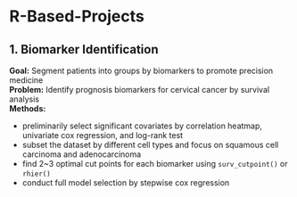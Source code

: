 # R-Based-Projects

## 1. Biomarker Identification
**Goal:** Segment patients into groups by biomarkers to promote precision medicine <br/>
**Problem:** Identify prognosis biomarkers for cervical cancer by survival analysis <br/>
**Methods:** <br/>
 * preliminarily select significant covariates by correlation heatmap, univariate cox regression, and log-rank test
 * subset the dataset by different cell types and focus on squamous cell carcinoma and adenocarcinoma
 * find 2~3 optimal cut points for each biomarker using `surv_cutpoint()` or `rhier()`
 * conduct full model selection by stepwise cox regression

